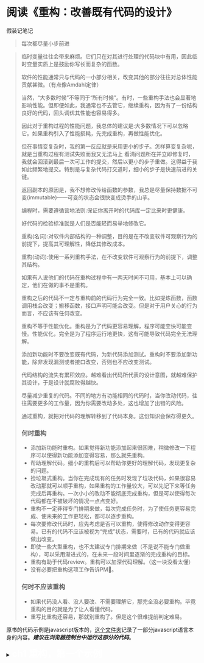 # 阅读《重构：改善既有代码的设计》
假装记笔记
> 每次都尽量小步前进

>临时变量往往会带来麻烦。它们只在对其进行处理的代码块中有用，因此临时变量实质上是鼓励你写长而复杂的函数。
>
>软件的性能通常只与代码的一小部分相关，改变其他的部分往往对总体性能贡献甚微。（有点像Amdahl定律）                 
>
>当然，“大多数时候”不等同于“所有时候”。有时，一些重构手法也会显著地 影响性能。但即便如此，我通常也不去管它，继续重构，因为有了一份结构良好的代码，回头调优其性能也容易得多。 
>
>因此对于重构过程的性能问题，我总体的建议是:大多数情况下可以忽略它。如果重构引入了性能损耗，先完成重构，再做性能优化。
>
>但在事情变复杂时，我的第一反应就是采用更小的步子。怎样算变复杂呢，就是当重构过程有测试失败而我又无法马上 看清问题所在并立即修复时，我就会回滚到最后一次可工作的提交，然后以更小的步子重做。这得益于我如此频繁地提交。特别是与复杂代码打交道时，细小的步子是快速前进的关键。 
>
>返回副本的原因是，我不想修改传给函数的参数，我总是尽量保持数据不可变(immutable)——可变的状态会很快变成烫手的山芋。
>
>编程时，需要遵循营地法则:保证你离开时的代码库一定比来时更健康。
>
>好代码的检验标准就是人们是否能轻而易举地修改它。
>
>重构(名词):对软件内部结构的一种调整，目的是在不改变软件可观察行为的前提下，提高其可理解性，降低其修改成本。
>
>重构(动词):使用一系列重构手法，在不改变软件可观察行为的前提下，调整其结构。
>
>如果有人说他们的代码在重构过程中有一两天时间不可用，基本上可以确定，他们在做的事不是重构。
>
>重构之后的代码不一定与重构前的代码行为完全一致。比如提炼函数，函数调用栈会改变；搬移函数，接口声明可能会改变。但是对于用户关心的行为而言，不应该有任何改变。
>
>重构不等于性能优化。重构是为了代码更容易理解，程序可能变快可能变慢。性能优化，完全是为了程序运行地更快，这有可能导致代码完全无法理解。
>
>添加新功能时不要改变既有代码，为新代码添加测试。重构时不要添加新功能，除非发现漏测或者接口改变，否则也不应改变测试。
>
>代码结构的流失有累积效应。越难看出代码所代表的设计意图，就越难保护其设计，于是设计就腐败得越快。
>
>尽量减少重复的代码。不同的地方有功能相同的代码时，当你改动代码，往往需要更多的工作量，因为你需要改动多处，这也增加了出错的风险。
>
>通过重构，就把对代码的理解转移到了代码本身。这份知识会保存得更久。
>
>### 何时重构
>* 添加新功能时重构。如果觉得新功能添加起来很困难，稍微修改一下程序可以使得新功能添加变得容易，那么就先重构。
>* 帮助理解代码。细小的重构后可以帮助你更好的理解代码，发现更复杂的问题。
>* 捡垃圾式重构。当你在完成现有的任务时发现了垃圾代码，如果很容易改动那就可以顺手重构，如果重构的工作量较大，可以先记下来等任务完成后再重构。一次小小的改动不能彻底完成重构，但是可以使得每次代码都在不被破坏的情况一点点变好。
>* 重构不一定非得专门排期来做，每次完成任务时，为了使任务更容易完成、使未来的工作更轻松，都可以逐步重构。
>* 每次要修改代码时，应先考虑是否可以重构，使得修改动作变得更容易。已有的代码不应该被视为“完成”状态，需要时，已有的代码就应该做出改变。
>* 即使一些大型重构，也不太建议专门排期来做（不是说不能专门做重构），可以采用渐进式的，在未来一段时间里逐渐的完成重构的目标。
>* 重构有助于代码review。重构可以加深代码理解。（这一块没看太懂）
>* 没有必要把重构这项工作告诉PM🤣。
>### 何时不应该重构
>* 如果代码没人看、没人要改、不需要理解它，那完全没必要重构。毕竟重构的目的就是为了让人看懂代码。
>* 重写比重构还容易，那就别重构了。但是这个很难提前判定难易。


原书的代码示例是javascript版本的，[这个文件夹](./javascript/)记录了一部分javascript语言本身的内容。***建议在浏览器控制台中运行这部分的代码***。

<details>
    <summary>
        <font size="5" color="white">
            <b>ch1 重构，第一个示例</b>
        </font>
    </summary>

### <font size="4"><b>1.1 - 1.5节</b></font>
[1_1.js](./ch1/1_1.js)
* 原始的一段代码

[1_4.js](./ch1/1_4/1_4.js)
* 将计算一个表演的花费提炼成函数

[1_4_2.js](./ch1/1_4/1_4_2.js) [1_4_3.js](./ch1/1_4/1_4_3.js)
* 函数两个参数，一个参数可以用另一个参数计算出来，删除一个参数，并使用内联替换临时变量

[1_4_4.js](./ch1/1_4/1_4_4.js)
* 将计算credits的逻辑提炼成函数将format提炼成函数，避免使用临时变量，临时变量值在局部使用，很容易导致代码变长变复杂
* 将所有thisAmuount都变成内联形式
* 将format这个较通用的名称修改为usd，函数名更加清晰，可以让人不用看函数体就知道函数的用处。并且将除以100放到usd里。美分美元转换

[1_4_5.js](./ch1/1_4/1_4_5.js)
* 将计算credits总和的逻辑提炼出来，拆分循环，提炼成函数，然后使用内联变量

[1_4_6.js](./ch1/1_4/1_4_6.js)
* 将计算totalAmount的逻辑提炼出来，拆分循环，提炼成函数，然后使用内联变量

至此，原始的1_1.js一大段让人头疼的代码，已经被一点一点地拆分到几个小函数里了。

### <font size="4"><b>1.6节</b></font>
想把计算阶段和格式化阶段拆分开来    
第一阶段计算详单「所需的数据」  
第二阶段将数据渲染成文本或html  
第一阶段会创建一个中转数据，然后把它传递给第二阶段

[1_6_1.js](./ch1/1_6/1_6_1.js)
* 将打印详单的的代码提出来。命名renderPlainText

[1_6_2.js](./ch1/1_6/1_6_2.js)
* 将invoice中的customer和performance放到data里面去，这样就可以删去invoice了 。同时注意totalVolumeCredits和totalAmount都是嵌套在renderPlainText中的，并且使用了invoice变量，现在这两个函数的参数也需要从data中获取了，需要修改这两个函数。

[1_6_3.js](./ch1/1_6/1_6_3.js)
* 将plays里的playname和playtype也存到data里。具体是存在performance的play字段里
* playFor函数要使用plays变量，因此将其嵌套在statement函数中，这样renderPlainText就可以删除plays参数了
* 接下来将原函数中要用到performance.name和performance.type的地方都替换了（renderPlainText，amountFor和volumnCreditsFor函数中），替换成data.performances[i].name或type

[1_6_4.js](./ch1/1_6/1_6_4.js)
* 将amountFor函数搬移出来

[1_6_5.js](./ch1/1_6/1_6_5.js)
* 搬移columnCreditsFor观众量积分函数

[1_6_6.js](./ch1/1_6/1_6_6.js)
* 将totalAmount和totalVolumeCredits函数，搬移到了statement函数中。其实可以改造函数体使用外部的statementData变量，但是采用了传递一个参数来避免修改函数体。

[1_6_7.js](./ch1/1_6/1_6_7.js)
* 使用数组的reduce方法改造totalAmount和totalVolumeCredits函数
* 把准备statement数据又提炼成了一个函数。现在statement函数把数据准备好。然后render不再进行计算，只需要接受数据，将数据组织成目标形式就可以了。

[1_6_8](./ch1/1_6/1_6_8/)
* 将createStatementData函数拆分到另一个文件里。
* ***使用module.exports导出函数，使用require引用其他文件中的函数***

[1_6_9](./ch1/1_6/1_6_9/)
* renderHtml()

### <font size="4"><b>1.8节</b></font>
尝试使用类来组织单个performance，并将花费和用户积分的计算组织为类的方法。并且使用多态取代条件表达式，避免使用多分支结构。

[1_8_1](./ch1/1_8/1_8_1/)
* 使用类来组织单个performance，并将花费和用户积分的计算组织为类的方法。
* 还没有使用多态。

[1_8_2](./ch1/1_8/1_8_2/)
* 使用子类代替父类，子类实现各自的函数，实现多态。这样新增类时只需要实现新增的类，再只需修改子类生产函数。
* 将多个函数都会有的分支结构，集中到了子类生产函数中。

</details>